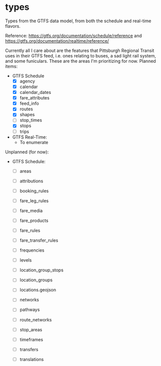 # types
Types from the GTFS data model, from both the schedule and real-time flavors.

Reference: https://gtfs.org/documentation/schedule/reference and https://gtfs.org/documentation/realtime/reference/

Currently all I care about are the features that Pittsburgh Regional Transit uses in their GTFS feed, i.e. ones relating to buses, a sad light rail system, and some funiculars. These are the areas I'm prioritizing for now. Planned items:

 * GTFS Schedule
     * [x] agency
     * [x] calendar
     * [x] calendar_dates
     * [x] fare_attributes
     * [x] feed_info
     * [x] routes
     * [x] shapes
     * [ ] stop_times
     * [x] stops
     * [ ] trips
 * GTFS Real-Time:
     * To enumerate

Unplanned (for now):

 * GTFS Schedule:
     * [ ] areas
     * [ ] attributions
     * [ ] booking_rules
     * [ ] fare_leg_rules
     * [ ] fare_media
     * [ ] fare_products
     * [ ] fare_rules
     * [ ] fare_transfer_rules
     * [ ] frequencies
     * [ ] levels
     * [ ] location_group_stops
     * [ ] location_groups
     * [ ] locations.geojson
     * [ ] networks
     * [ ] pathways
     * [ ] route_networks
     * [ ] stop_areas
     * [ ] timeframes
     * [ ] transfers
     * [ ] translations

